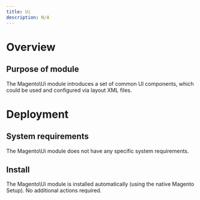 ```yaml
---
title: Ui
description: N/A
---
```


# Overview

## Purpose of module

The Magento\Ui module introduces a set of common UI components, which could be used and configured via layout XML files.

# Deployment

## System requirements

The Magento\Ui module does not have any specific system requirements.

## Install

The Magento\Ui module is installed automatically (using the native Magento Setup). No additional actions required.

